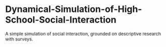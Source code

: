 # Dynamical-Simulation-of-High-School-Social-Interaction
A simple simulation of social interaction, grounded on descriptive research with surveys. 
